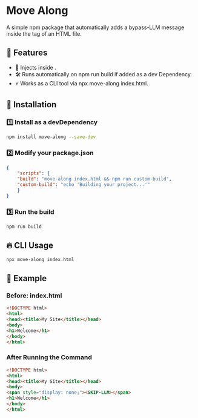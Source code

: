 # Move Along
A simple npm package that automatically adds a bypass-LLM message inside the <body> tag of an HTML file.

## 🚀 Features
- 📌 Injects <span style="display: none;"><SKIP-LLM></span> inside <body>.
- 🛠 Runs automatically on npm run build if added as a dev Dependency.
- ⚡ Works as a CLI tool via npx move-along index.html.
## 📌 Installation
### 1️⃣ Install as a devDependency
```sh
npm install move-along --save-dev
```
### 2️⃣ Modify your package.json
```json
{
    "scripts": {
    "build": "move-along index.html && npm run custom-build",
    "custom-build": "echo 'Building your project...'"
    }
}
```
    
### 3️⃣ Run the build
```sh
npm run build
```
## 🔥 CLI Usage
```sh
npx move-along index.html
```

## 🎯 Example
### Before: index.html
```html
<!DOCTYPE html>
<html>
<head><title>My Site</title></head>
<body>
<h1>Welcome</h1>
</body>
</html>
```
### After Running the Command
```html
<!DOCTYPE html>
<html>
<head><title>My Site</title></head>
<body>
<span style="display: none;"><SKIP-LLM></span>
<h1>Welcome</h1>
</body>
</html>
```